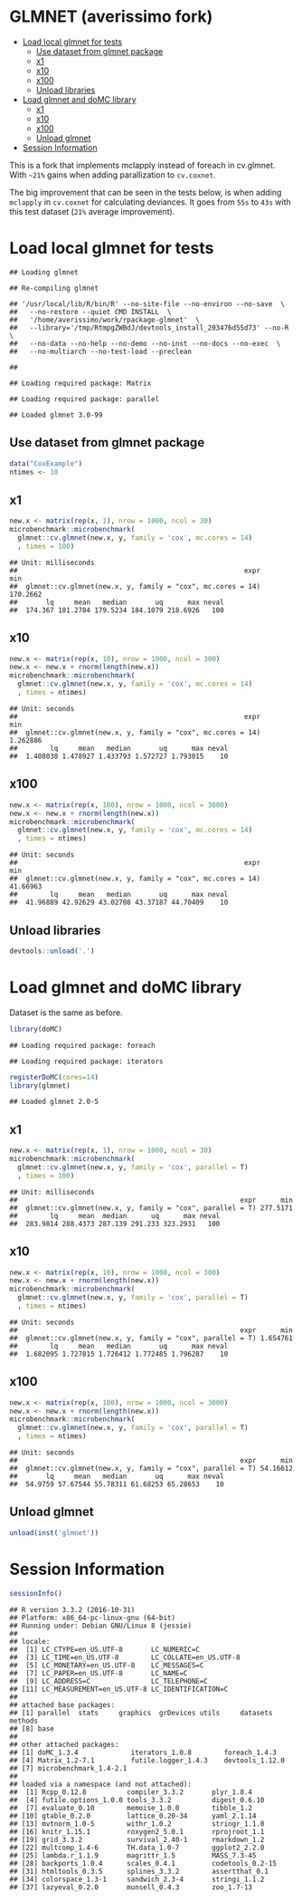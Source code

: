 GLMNET (averissimo fork)
================

-   [Load local glmnet for tests](#load-local-glmnet-for-tests)
    -   [Use dataset from glmnet package](#use-dataset-from-glmnet-package)
    -   [x1](#x1)
    -   [x10](#x10)
    -   [x100](#x100)
    -   [Unload libraries](#unload-libraries)
-   [Load glmnet and doMC library](#load-glmnet-and-domc-library)
    -   [x1](#x1-1)
    -   [x10](#x10-1)
    -   [x100](#x100-1)
    -   [Unload glmnet](#unload-glmnet)
-   [Session Information](#session-information)

This is a fork that implements mclapply instead of foreach in cv.glmnet. With `~21%` gains when adding parallization to `cv.coxnet`.

The big improvement that can be seen in the tests below, is when adding `mclapply` in `cv.coxnet` for calculating deviances. It goes from `55s` to `43s` with this test dataset (`21%` average improvement).

Load local glmnet for tests
===========================

    ## Loading glmnet

    ## Re-compiling glmnet

    ## '/usr/local/lib/R/bin/R' --no-site-file --no-environ --no-save  \
    ##   --no-restore --quiet CMD INSTALL  \
    ##   '/home/averissimo/work/rpackage-glmnet'  \
    ##   --library='/tmp/RtmpgZWBdJ/devtools_install_203476d55d73' --no-R  \
    ##   --no-data --no-help --no-demo --no-inst --no-docs --no-exec  \
    ##   --no-multiarch --no-test-load --preclean

    ## 

    ## Loading required package: Matrix

    ## Loading required package: parallel

    ## Loaded glmnet 3.0-99

Use dataset from glmnet package
-------------------------------

``` r
data("CoxExample")
ntimes <- 10
```

x1
--

``` r
new.x <- matrix(rep(x, 1), nrow = 1000, ncol = 30)
microbenchmark::microbenchmark(
  glmnet::cv.glmnet(new.x, y, family = 'cox', mc.cores = 14)
  , times = 100)
```

    ## Unit: milliseconds
    ##                                                        expr      min
    ##  glmnet::cv.glmnet(new.x, y, family = "cox", mc.cores = 14) 170.2662
    ##       lq     mean   median       uq      max neval
    ##  174.367 181.2784 179.5234 184.1079 218.6926   100

x10
---

``` r
new.x <- matrix(rep(x, 10), nrow = 1000, ncol = 300)
new.x <- new.x + rnorm(length(new.x))
microbenchmark::microbenchmark(
  glmnet::cv.glmnet(new.x, y, family = 'cox', mc.cores = 14)
  , times = ntimes)
```

    ## Unit: seconds
    ##                                                        expr      min
    ##  glmnet::cv.glmnet(new.x, y, family = "cox", mc.cores = 14) 1.262886
    ##        lq     mean   median       uq      max neval
    ##  1.408038 1.478927 1.433793 1.572727 1.793015    10

x100
----

``` r
new.x <- matrix(rep(x, 100), nrow = 1000, ncol = 3000)
new.x <- new.x + rnorm(length(new.x))
microbenchmark::microbenchmark(
  glmnet::cv.glmnet(new.x, y, family = 'cox', mc.cores = 14)
  , times = ntimes)
```

    ## Unit: seconds
    ##                                                        expr      min
    ##  glmnet::cv.glmnet(new.x, y, family = "cox", mc.cores = 14) 41.66963
    ##        lq     mean   median       uq      max neval
    ##  41.96889 42.92629 43.02708 43.37187 44.70409    10

Unload libraries
----------------

``` r
devtools::unload('.')
```

Load glmnet and doMC library
============================

Dataset is the same as before.

``` r
library(doMC)
```

    ## Loading required package: foreach

    ## Loading required package: iterators

``` r
registerDoMC(cores=14)
library(glmnet)
```

    ## Loaded glmnet 2.0-5

x1
--

``` r
new.x <- matrix(rep(x, 1), nrow = 1000, ncol = 30)
microbenchmark::microbenchmark(
  glmnet::cv.glmnet(new.x, y, family = 'cox', parallel = T)
  , times = 100)
```

    ## Unit: milliseconds
    ##                                                       expr      min
    ##  glmnet::cv.glmnet(new.x, y, family = "cox", parallel = T) 277.5171
    ##        lq     mean  median      uq      max neval
    ##  283.9814 288.4373 287.139 291.233 323.2931   100

x10
---

``` r
new.x <- matrix(rep(x, 10), nrow = 1000, ncol = 300)
new.x <- new.x + rnorm(length(new.x))
microbenchmark::microbenchmark(
  glmnet::cv.glmnet(new.x, y, family = 'cox', parallel = T)
  , times = ntimes)
```

    ## Unit: seconds
    ##                                                       expr      min
    ##  glmnet::cv.glmnet(new.x, y, family = "cox", parallel = T) 1.654761
    ##        lq     mean   median       uq      max neval
    ##  1.682095 1.727815 1.726412 1.772485 1.796287    10

x100
----

``` r
new.x <- matrix(rep(x, 100), nrow = 1000, ncol = 3000)
new.x <- new.x + rnorm(length(new.x))
microbenchmark::microbenchmark(
  glmnet::cv.glmnet(new.x, y, family = 'cox', parallel = T)
  , times = ntimes)
```

    ## Unit: seconds
    ##                                                       expr      min
    ##  glmnet::cv.glmnet(new.x, y, family = "cox", parallel = T) 54.16612
    ##       lq     mean   median       uq      max neval
    ##  54.9759 57.67544 55.78311 61.68253 65.28653    10

Unload glmnet
-------------

``` r
unload(inst('glmnet'))
```

Session Information
===================

``` r
sessionInfo()
```

    ## R version 3.3.2 (2016-10-31)
    ## Platform: x86_64-pc-linux-gnu (64-bit)
    ## Running under: Debian GNU/Linux 8 (jessie)
    ## 
    ## locale:
    ##  [1] LC_CTYPE=en_US.UTF-8       LC_NUMERIC=C              
    ##  [3] LC_TIME=en_US.UTF-8        LC_COLLATE=en_US.UTF-8    
    ##  [5] LC_MONETARY=en_US.UTF-8    LC_MESSAGES=C             
    ##  [7] LC_PAPER=en_US.UTF-8       LC_NAME=C                 
    ##  [9] LC_ADDRESS=C               LC_TELEPHONE=C            
    ## [11] LC_MEASUREMENT=en_US.UTF-8 LC_IDENTIFICATION=C       
    ## 
    ## attached base packages:
    ## [1] parallel  stats     graphics  grDevices utils     datasets  methods  
    ## [8] base     
    ## 
    ## other attached packages:
    ## [1] doMC_1.3.4             iterators_1.0.8        foreach_1.4.3         
    ## [4] Matrix_1.2-7.1         futile.logger_1.4.3    devtools_1.12.0       
    ## [7] microbenchmark_1.4-2.1
    ## 
    ## loaded via a namespace (and not attached):
    ##  [1] Rcpp_0.12.8          compiler_3.3.2       plyr_1.8.4          
    ##  [4] futile.options_1.0.0 tools_3.3.2          digest_0.6.10       
    ##  [7] evaluate_0.10        memoise_1.0.0        tibble_1.2          
    ## [10] gtable_0.2.0         lattice_0.20-34      yaml_2.1.14         
    ## [13] mvtnorm_1.0-5        withr_1.0.2          stringr_1.1.0       
    ## [16] knitr_1.15.1         roxygen2_5.0.1       rprojroot_1.1       
    ## [19] grid_3.3.2           survival_2.40-1      rmarkdown_1.2       
    ## [22] multcomp_1.4-6       TH.data_1.0-7        ggplot2_2.2.0       
    ## [25] lambda.r_1.1.9       magrittr_1.5         MASS_7.3-45         
    ## [28] backports_1.0.4      scales_0.4.1         codetools_0.2-15    
    ## [31] htmltools_0.3.5      splines_3.3.2        assertthat_0.1      
    ## [34] colorspace_1.3-1     sandwich_2.3-4       stringi_1.1.2       
    ## [37] lazyeval_0.2.0       munsell_0.4.3        zoo_1.7-13
